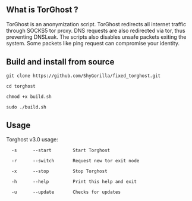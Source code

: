 ## What is TorGhost ?
TorGhost is an anonymization script. TorGhost redirects all internet traffic through SOCKS5 tor proxy. DNS requests are also redirected via tor, thus preventing DNSLeak. The scripts also disables unsafe packets exiting the system. Some packets like ping request can compromise your identity.

## Build and install from source
`git clone https://github.com/ShyGorilla/fixed_torghost.git`

`cd torghost`

`chmod +x build.sh`

`sudo ./build.sh`


## Usage
Torghost v3.0 usage:

`  -s      --start        Start Torghost`

`  -r      --switch       Request new tor exit node`

`  -x      --stop         Stop Torghost`

`  -h      --help         Print this help and exit`

`  -u      --update       Checks for updates`






